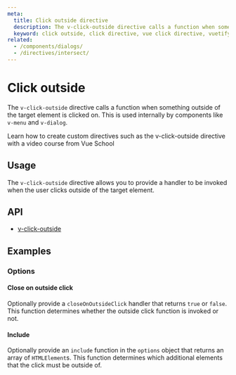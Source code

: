 ```yaml
---
meta:
  title: Click outside directive
  description: The v-click-outside directive calls a function when something outside of the target element is clicked on.,
  keyword: click outside, click directive, vue click directive, vuetify click directives
related:
  - /components/dialogs/
  - /directives/intersect/
---
```


# Click outside

The `v-click-outside` directive calls a function when something outside of the target element is clicked on. This is used internally by components like `v-menu` and `v-dialog`.

<vue-school-ad href="https://vueschool.io/courses/custom-vuejs-directives?friend=vuetify" title="Vue School - Custom Directives Course">
Learn how to create custom directives such as the v-click-outside directive with a video course from Vue School
</vue-school-ad>

## Usage

The `v-click-outside` directive allows you to provide a handler to be invoked when the user clicks outside of the target element.

<example file="v-click-outside/usage" />

## API

- [v-click-outside](/api/v-click-outside)

<inline-api page="directives/click-outside" />

## Examples

### Options

#### Close on outside click

Optionally provide a `closeOnOutsideClick` handler that returns `true` or `false`. This function determines whether the outside click function is invoked or not.

<example file="v-click-outside/option-close-on-outside-click" />

#### Include

Optionally provide an `include` function in the `options` object that returns an array of `HTMLElement`s. This function determines which additional elements that the click must be outside of.

<example file="v-click-outside/option-include" />

<backmatter />
